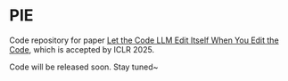 # PIE

Code repository for paper [Let the Code LLM Edit Itself When You Edit the Code](https://openreview.net/pdf?id=zqzsZ5cXbB), which is accepted by ICLR 2025.

Code will be released soon. Stay tuned~
